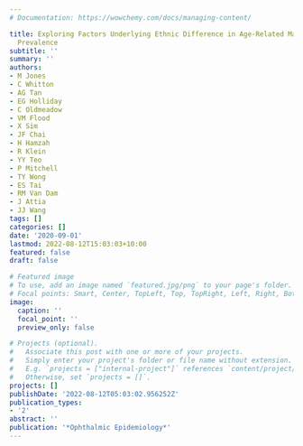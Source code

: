 ```yaml
---
# Documentation: https://wowchemy.com/docs/managing-content/

title: Exploring Factors Underlying Ethnic Difference in Age-Related Macular Degeneration
  Prevalence
subtitle: ''
summary: ''
authors:
- M Jones
- C Whitton
- AG Tan
- EG Holliday
- C Oldmeadow
- VM Flood
- X Sim
- JF Chai
- H Hamzah
- R Klein
- YY Teo
- P Mitchell
- TY Wong
- ES Tai
- RM Van Dam
- J Attia
- JJ Wang
tags: []
categories: []
date: '2020-09-01'
lastmod: 2022-08-12T15:03:03+10:00
featured: false
draft: false

# Featured image
# To use, add an image named `featured.jpg/png` to your page's folder.
# Focal points: Smart, Center, TopLeft, Top, TopRight, Left, Right, BottomLeft, Bottom, BottomRight.
image:
  caption: ''
  focal_point: ''
  preview_only: false

# Projects (optional).
#   Associate this post with one or more of your projects.
#   Simply enter your project's folder or file name without extension.
#   E.g. `projects = ["internal-project"]` references `content/project/deep-learning/index.md`.
#   Otherwise, set `projects = []`.
projects: []
publishDate: '2022-08-12T05:03:02.956252Z'
publication_types:
- '2'
abstract: ''
publication: '*Ophthalmic Epidemiology*'
---
```

